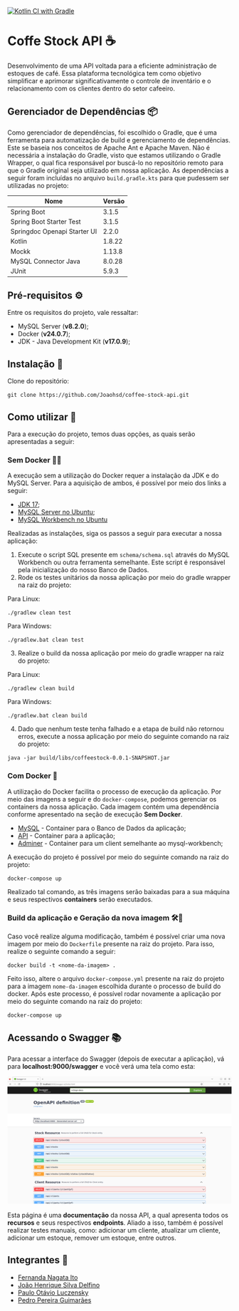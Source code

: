 [![Kotlin CI with Gradle](https://github.com/Joaohsd/coffee-stock-api/actions/workflows/gradle.yml/badge.svg)](https://github.com/Joaohsd/coffee-stock-api/actions/workflows/gradle.yml)

# Coffe Stock API ☕
Desenvolvimento de uma API voltada para a eficiente administração de estoques de café. Essa plataforma tecnológica tem como objetivo simplificar e aprimorar significativamente o controle de inventário e o relacionamento com os clientes dentro do setor cafeeiro.

## Gerenciador de Dependências 📦
Como gerenciador de dependências, foi escolhido o Gradle, que é uma ferramenta para automatização de build e gerenciamento de dependências. Este se baseia nos conceitos de Apache Ant e Apache Maven. Não é necessária a instalação do Gradle, visto que estamos utilizando o Gradle Wrapper, o qual fica responsável por buscá-lo no repositório remoto para que o Gradle original seja utilizado em nossa aplicação. As dependências a seguir foram incluídas no arquivo `build.gradle.kts` para que pudessem ser utilizadas no projeto:

| Nome                         | Versão |
|------------------------------|--------|
| Spring Boot                  | 3.1.5  |
| Spring Boot Starter Test     | 3.1.5  |
| Springdoc Openapi Starter UI | 2.2.0 |
| Kotlin                       | 1.8.22 |
| Mockk                        | 1.13.8 |
| MySQL Connector Java         | 8.0.28 |
| JUnit                        | 5.9.3  |

## Pré-requisitos ⚙️
Entre os requisitos do projeto, vale ressaltar:
*   MySQL Server (**v8.2.0**);
*   Docker (**v24.0.7**);
*   JDK - Java Development Kit (**v17.0.9**);

## Instalação 🚀
Clone do repositório:

```shell
git clone https://github.com/Joaohsd/coffee-stock-api.git
```

## Como utilizar 🤖
Para a execução do projeto, temos duas opções, as quais serão apresentadas a seguir:

### Sem Docker 🚫🐳
A execução sem a utilização do Docker requer a instalação da JDK e do MySQL Server. Para a aquisição de ambos, é possível por meio dos links a seguir:

*   [JDK 17](https://www.oracle.com/br/java/technologies/downloads/#java17);
*   [MySQL Server no Ubuntu](https://www.digitalocean.com/community/tutorials/how-to-install-mysql-on-ubuntu-20-04);
*   [MySQL Workbench no Ubuntu](https://dev.mysql.com/doc/workbench/en/wb-installing-linux.html)

Realizadas as instalações, siga os passos a seguir para executar a nossa aplicação:

1. Execute o script SQL presente em `schema/schema.sql` através do MySQL Workbench ou outra ferramenta semelhante. Este script é responsável pela inicialização do nosso Banco de Dados.
2. Rode os testes unitários da nossa aplicação por meio do gradle wrapper na raiz do projeto:

Para Linux:
```shell
./gradlew clean test
```

Para Windows:
```shell
./gradlew.bat clean test
```

3. Realize o build da nossa aplicação por meio do gradle wrapper na raiz do projeto:

Para Linux:
```shell
./gradlew clean build
```

Para Windows:
```shell
./gradlew.bat clean build
```

4. Dado que nenhum teste tenha falhado e a etapa de build não retornou erros, execute a nossa aplicação por meio do seguinte comando na raiz do projeto:

```shell
java -jar build/libs/coffeestock-0.0.1-SNAPSHOT.jar
```

### Com Docker 🐳
A utilização do Docker facilita o processo de execução da aplicação. Por meio das imagens a seguir e do `docker-compose`, podemos gerenciar os containers da nossa aplicação. Cada imagem contém uma dependência conforme apresentado na seção de execução **Sem Docker**.

*   [MySQL](https://hub.docker.com/_/mysql) - Container para o Banco de Dados da aplicação;
*   [API](https://hub.docker.com/r/fernagata/coffee/tags) - Container para a aplicação;
*   [Adminer](https://hub.docker.com/_/adminer) - Container para um client semelhante ao mysql-workbench;

A execução do projeto é possível por meio do seguinte comando na raiz do projeto:

```shell
docker-compose up
```

Realizado tal comando, as três imagens serão baixadas para a sua máquina e seus respectivos **containers** serão executados.

### Build da aplicação e Geração da nova imagem 🛠️🐳
Caso você realize alguma modificação, também é possível criar uma nova imagem por meio do `Dockerfile` presente na raiz do projeto. Para isso, realize o seguinte comando a seguir:

```shell
docker build -t <nome-da-imagem> .
```

Feito isso, altere o arquivo `docker-compose.yml` presente na raiz do projeto para a imagem `nome-da-imagem` escolhida durante o processo de build do docker. Após este processo, é possível rodar novamente a aplicação por meio do seguinte comando na raiz do projeto:

```shell
docker-compose up
```

## Acessando o Swagger 📚

Para acessar a interface do Swagger (depois de executar a aplicação), vá para **localhost:9000/swagger** e você verá uma tela como esta:

![Página do Swagger](images/swagger.png)

Esta página é uma **documentação** da nossa API, a qual apresenta todos os **recursos** e seus respectivos **endpoints**. Aliado a isso, também é possível realizar testes manuais, como: adicionar um cliente, atualizar um cliente, adicionar um estoque, remover um estoque, entre outros.

## Integrantes 👥

* [Fernanda Nagata Ito](https://github.com/FerNagata)
* [João Henrique Silva Delfino](https://github.com/Joaohsd)
* [Paulo Otávio Luczensky](https://github.com/PauloLuczensky)
* [Pedro Pereira Guimarães](https://github.com/PedroPereiraGuimaraes)